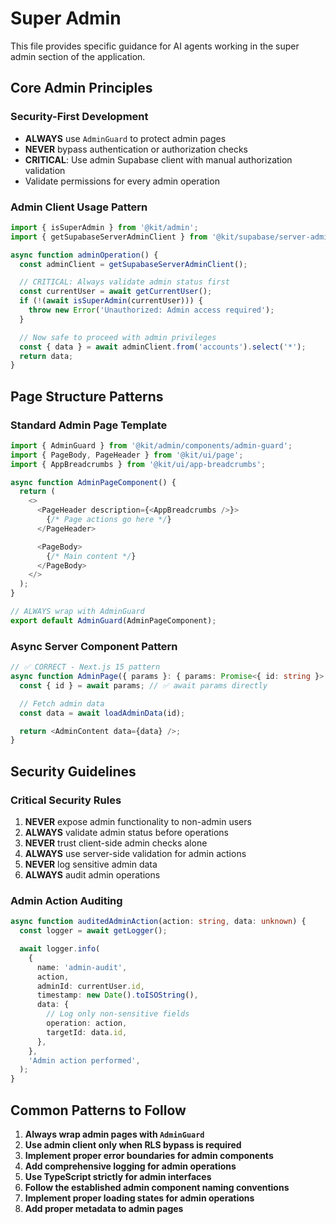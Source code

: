 # Super Admin

This file provides specific guidance for AI agents working in the super admin section of the application.

## Core Admin Principles

### Security-First Development

- **ALWAYS** use `AdminGuard` to protect admin pages
- **NEVER** bypass authentication or authorization checks
- **CRITICAL**: Use admin Supabase client with manual authorization validation
- Validate permissions for every admin operation

### Admin Client Usage Pattern

```typescript
import { isSuperAdmin } from '@kit/admin';
import { getSupabaseServerAdminClient } from '@kit/supabase/server-admin-client';

async function adminOperation() {
  const adminClient = getSupabaseServerAdminClient();

  // CRITICAL: Always validate admin status first
  const currentUser = await getCurrentUser();
  if (!(await isSuperAdmin(currentUser))) {
    throw new Error('Unauthorized: Admin access required');
  }

  // Now safe to proceed with admin privileges
  const { data } = await adminClient.from('accounts').select('*');
  return data;
}
```

## Page Structure Patterns

### Standard Admin Page Template

```typescript
import { AdminGuard } from '@kit/admin/components/admin-guard';
import { PageBody, PageHeader } from '@kit/ui/page';
import { AppBreadcrumbs } from '@kit/ui/app-breadcrumbs';

async function AdminPageComponent() {
  return (
    <>
      <PageHeader description={<AppBreadcrumbs />}>
        {/* Page actions go here */}
      </PageHeader>

      <PageBody>
        {/* Main content */}
      </PageBody>
    </>
  );
}

// ALWAYS wrap with AdminGuard
export default AdminGuard(AdminPageComponent);
```

### Async Server Component Pattern

```typescript
// ✅ CORRECT - Next.js 15 pattern
async function AdminPage({ params }: { params: Promise<{ id: string }> }) {
  const { id } = await params; // ✅ await params directly

  // Fetch admin data
  const data = await loadAdminData(id);

  return <AdminContent data={data} />;
}
```

## Security Guidelines

### Critical Security Rules

1. **NEVER** expose admin functionality to non-admin users
2. **ALWAYS** validate admin status before operations
3. **NEVER** trust client-side admin checks alone
4. **ALWAYS** use server-side validation for admin actions
5. **NEVER** log sensitive admin data
6. **ALWAYS** audit admin operations

### Admin Action Auditing

```typescript
async function auditedAdminAction(action: string, data: unknown) {
  const logger = await getLogger();

  await logger.info(
    {
      name: 'admin-audit',
      action,
      adminId: currentUser.id,
      timestamp: new Date().toISOString(),
      data: {
        // Log only non-sensitive fields
        operation: action,
        targetId: data.id,
      },
    },
    'Admin action performed',
  );
}
```

## Common Patterns to Follow

1. **Always wrap admin pages with `AdminGuard`**
2. **Use admin client only when RLS bypass is required**
3. **Implement proper error boundaries for admin components**
4. **Add comprehensive logging for admin operations**
5. **Use TypeScript strictly for admin interfaces**
6. **Follow the established admin component naming conventions**
7. **Implement proper loading states for admin operations**
8. **Add proper metadata to admin pages**
